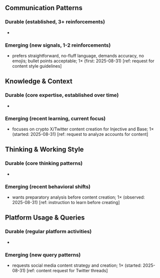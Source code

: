 ## Communication Patterns
### Durable (established, 3+ reinforcements)
- 

### Emerging (new signals, 1-2 reinforcements)
- prefers straightforward, no-fluff language, demands accuracy, no emojis; bullet points acceptable; 1× (first: 2025-08-31) [ref: request for content style guidelines]

## Knowledge & Context
### Durable (core expertise, established over time)
- 

### Emerging (recent learning, current focus)  
- focuses on crypto X/Twitter content creation for Injective and Base; 1× (started: 2025-08-31) [ref: request to analyze accounts for content]

## Thinking & Working Style
### Durable (core thinking patterns)
- 

### Emerging (recent behavioral shifts)
- wants preparatory analysis before content creation; 1× (observed: 2025-08-31) [ref: instruction to learn before creating]

## Platform Usage & Queries
### Durable (regular platform activities)
- 

### Emerging (new query patterns)
- requests social media content strategy and creation; 1× (started: 2025-08-31) [ref: content request for Twitter threads]
